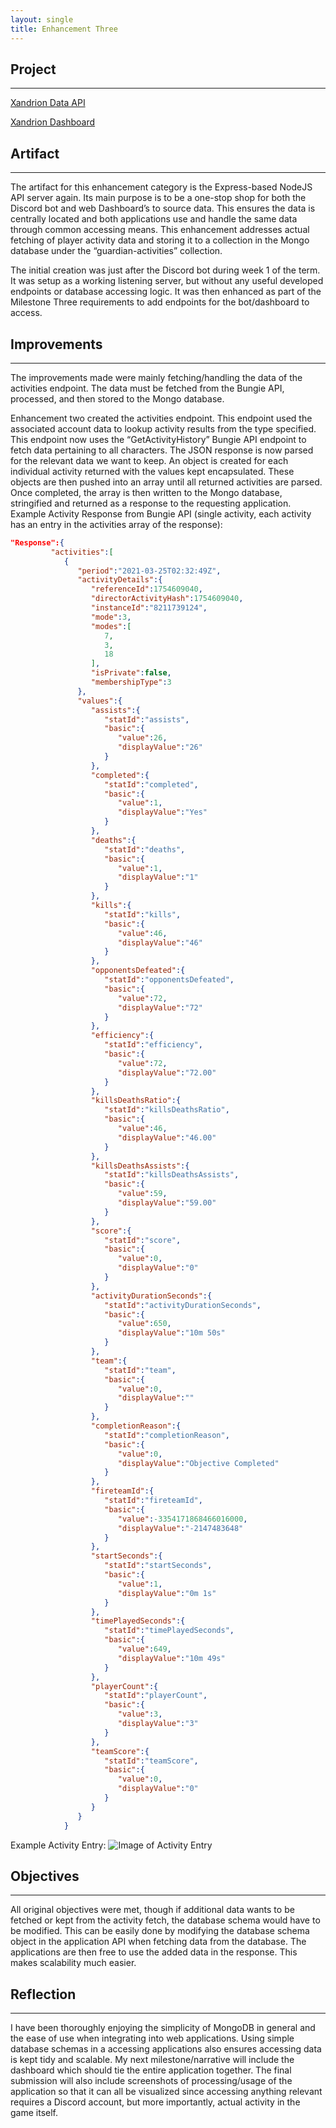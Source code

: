 ```yaml
---
layout: single
title: Enhancement Three
---
```


## Project
---
[Xandrion Data API](https://github.com/CrakinDev/xandrion2-api)

[Xandrion Dashboard](https://github.com/CrakinDev/xandrion2-dashboard)

## Artifact
---
The artifact for this enhancement category is the Express-based NodeJS API server again. Its main purpose is to be a one-stop shop for both the Discord bot and web Dashboard’s to source data. This ensures the data is centrally located and both applications use and handle the same data through common accessing means. This enhancement addresses actual fetching of player activity data and storing it to a collection in the Mongo database under the “guardian-activities” collection.

The initial creation was just after the Discord bot during week 1 of the term. It was setup as a working listening server, but without any useful developed endpoints or database accessing logic. It was then enhanced as part of the Milestone Three requirements to add endpoints for the bot/dashboard to access.

## Improvements
---
The improvements made were mainly fetching/handling the data of the activities endpoint. The data must be fetched from the Bungie API, processed, and then stored to the Mongo database.

Enhancement two created the activities endpoint. This endpoint used the associated account data to lookup activity results from the type specified. This endpoint now uses the “GetActivityHistory” Bungie API endpoint to fetch data pertaining to all characters. The JSON response is now parsed for the relevant data we want to keep. An object is created for each individual activity returned with the values kept encapsulated. These objects are then pushed into an array until all returned activities are parsed. Once completed, the array is then written to the Mongo database, stringified and returned as a response to the requesting application.
Example Activity Response from Bungie API (single activity, each activity has an entry in the activities array of the response):

```json
"Response":{
         "activities":[
            {
               "period":"2021-03-25T02:32:49Z",
               "activityDetails":{
                  "referenceId":1754609040,
                  "directorActivityHash":1754609040,
                  "instanceId":"8211739124",
                  "mode":3,
                  "modes":[
                     7,
                     3,
                     18
                  ],
                  "isPrivate":false,
                  "membershipType":3
               },
               "values":{
                  "assists":{
                     "statId":"assists",
                     "basic":{
                        "value":26,
                        "displayValue":"26"
                     }
                  },
                  "completed":{
                     "statId":"completed",
                     "basic":{
                        "value":1,
                        "displayValue":"Yes"
                     }
                  },
                  "deaths":{
                     "statId":"deaths",
                     "basic":{
                        "value":1,
                        "displayValue":"1"
                     }
                  },
                  "kills":{
                     "statId":"kills",
                     "basic":{
                        "value":46,
                        "displayValue":"46"
                     }
                  },
                  "opponentsDefeated":{
                     "statId":"opponentsDefeated",
                     "basic":{
                        "value":72,
                        "displayValue":"72"
                     }
                  },
                  "efficiency":{
                     "statId":"efficiency",
                     "basic":{
                        "value":72,
                        "displayValue":"72.00"
                     }
                  },
                  "killsDeathsRatio":{
                     "statId":"killsDeathsRatio",
                     "basic":{
                        "value":46,
                        "displayValue":"46.00"
                     }
                  },
                  "killsDeathsAssists":{
                     "statId":"killsDeathsAssists",
                     "basic":{
                        "value":59,
                        "displayValue":"59.00"
                     }
                  },
                  "score":{
                     "statId":"score",
                     "basic":{
                        "value":0,
                        "displayValue":"0"
                     }
                  },
                  "activityDurationSeconds":{
                     "statId":"activityDurationSeconds",
                     "basic":{
                        "value":650,
                        "displayValue":"10m 50s"
                     }
                  },
                  "team":{
                     "statId":"team",
                     "basic":{
                        "value":0,
                        "displayValue":""
                     }
                  },
                  "completionReason":{
                     "statId":"completionReason",
                     "basic":{
                        "value":0,
                        "displayValue":"Objective Completed"
                     }
                  },
                  "fireteamId":{
                     "statId":"fireteamId",
                     "basic":{
                        "value":-3354171868466016000,
                        "displayValue":"-2147483648"
                     }
                  },
                  "startSeconds":{
                     "statId":"startSeconds",
                     "basic":{
                        "value":1,
                        "displayValue":"0m 1s"
                     }
                  },
                  "timePlayedSeconds":{
                     "statId":"timePlayedSeconds",
                     "basic":{
                        "value":649,
                        "displayValue":"10m 49s"
                     }
                  },
                  "playerCount":{
                     "statId":"playerCount",
                     "basic":{
                        "value":3,
                        "displayValue":"3"
                     }
                  },
                  "teamScore":{
                     "statId":"teamScore",
                     "basic":{
                        "value":0,
                        "displayValue":"0"
                     }
                  }
               }
            }
```
Example Activity Entry:
![Image of Activity Entry](../images/ActivityEntry.png)

## Objectives
---
All original objectives were met, though if additional data wants to be fetched or kept from the activity fetch, the database schema would have to be modified. This can be easily done by modifying the database schema object in the application API when fetching data from the database. The applications are then free to use the added data in the response. This makes scalability much easier.
 
## Reflection
---
I have been thoroughly enjoying the simplicity of MongoDB in general and the ease of use when integrating into web applications. Using simple database schemas in a accessing applications also ensures accessing data is kept tidy and scalable. My next milestone/narrative will include the dashboard which should tie the entire application together. The final submission will also include screenshots of processing/usage of the application so that it can all be visualized since accessing anything relevant requires a Discord account, but more importantly, actual activity in the game itself.


